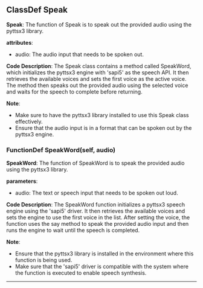 ## ClassDef Speak
**Speak**: The function of Speak is to speak out the provided audio using the pyttsx3 library.

**attributes**: 
- audio: The audio input that needs to be spoken out.

**Code Description**: 
The Speak class contains a method called SpeakWord, which initializes the pyttsx3 engine with 'sapi5' as the speech API. It then retrieves the available voices and sets the first voice as the active voice. The method then speaks out the provided audio using the selected voice and waits for the speech to complete before returning.

**Note**: 
- Make sure to have the pyttsx3 library installed to use this Speak class effectively.
- Ensure that the audio input is in a format that can be spoken out by the pyttsx3 engine.
### FunctionDef SpeakWord(self, audio)
**SpeakWord**: The function of SpeakWord is to speak the provided audio using the pyttsx3 library.

**parameters**:
- audio: The text or speech input that needs to be spoken out loud.

**Code Description**:
The SpeakWord function initializes a pyttsx3 speech engine using the 'sapi5' driver. It then retrieves the available voices and sets the engine to use the first voice in the list. After setting the voice, the function uses the say method to speak the provided audio input and then runs the engine to wait until the speech is completed.

**Note**:
- Ensure that the pyttsx3 library is installed in the environment where this function is being used.
- Make sure that the 'sapi5' driver is compatible with the system where the function is executed to enable speech synthesis.
***
